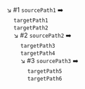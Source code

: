 ↘️  #1  `sourcePath1` ➡️   
&nbsp;&nbsp;&nbsp;&nbsp;`targetPath1`  
&nbsp;&nbsp;&nbsp;&nbsp;`targetPath2`  
&nbsp;&nbsp;&nbsp;&nbsp;↘️  #2  `sourcePath2` ➡️  
&nbsp;&nbsp;&nbsp;&nbsp;&nbsp;&nbsp;&nbsp;&nbsp;`targetPath3`   
&nbsp;&nbsp;&nbsp;&nbsp;&nbsp;&nbsp;&nbsp;&nbsp;`targetPath4`  
&nbsp;&nbsp;&nbsp;&nbsp;&nbsp;&nbsp;&nbsp;&nbsp;↘️  #3  `sourcePath3` ➡️  
&nbsp;&nbsp;&nbsp;&nbsp;&nbsp;&nbsp;&nbsp;&nbsp;&nbsp;&nbsp;&nbsp;&nbsp;`targetPath5`  
&nbsp;&nbsp;&nbsp;&nbsp;&nbsp;&nbsp;&nbsp;&nbsp;&nbsp;&nbsp;&nbsp;&nbsp;`targetPath6`  
